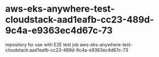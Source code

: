 # aws-eks-anywhere-test-cloudstack-aad1eafb-cc23-489d-9c4a-e9363ec4d67c-73
repository for use with E2E test job aws-eks-anywhere-test-cloudstack:aad1eafb-cc23-489d-9c4a-e9363ec4d67c-73
